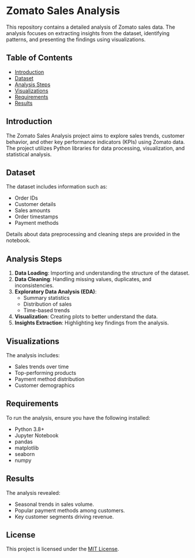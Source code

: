 # Zomato Sales Analysis

This repository contains a detailed analysis of Zomato sales data. The analysis focuses on extracting insights from the dataset, identifying patterns, and presenting the findings using visualizations.

## Table of Contents
- [Introduction](#introduction)
- [Dataset](#dataset)
- [Analysis Steps](#analysis-steps)
- [Visualizations](#visualizations)
- [Requirements](#requirements)
- [Results](#results)

## Introduction
The Zomato Sales Analysis project aims to explore sales trends, customer behavior, and other key performance indicators (KPIs) using Zomato data. The project utilizes Python libraries for data processing, visualization, and statistical analysis.

## Dataset
The dataset includes information such as:
- Order IDs
- Customer details
- Sales amounts
- Order timestamps
- Payment methods

Details about data preprocessing and cleaning steps are provided in the notebook.

## Analysis Steps
1. **Data Loading**: Importing and understanding the structure of the dataset.
2. **Data Cleaning**: Handling missing values, duplicates, and inconsistencies.
3. **Exploratory Data Analysis (EDA)**:
   - Summary statistics
   - Distribution of sales
   - Time-based trends
4. **Visualization**: Creating plots to better understand the data.
5. **Insights Extraction**: Highlighting key findings from the analysis.

## Visualizations
The analysis includes:
- Sales trends over time
- Top-performing products
- Payment method distribution
- Customer demographics

## Requirements
To run the analysis, ensure you have the following installed:
- Python 3.8+
- Jupyter Notebook
- pandas
- matplotlib
- seaborn
- numpy


## Results
The analysis revealed:
- Seasonal trends in sales volume.
- Popular payment methods among customers.
- Key customer segments driving revenue.

## License
This project is licensed under the [MIT License](LICENSE).


